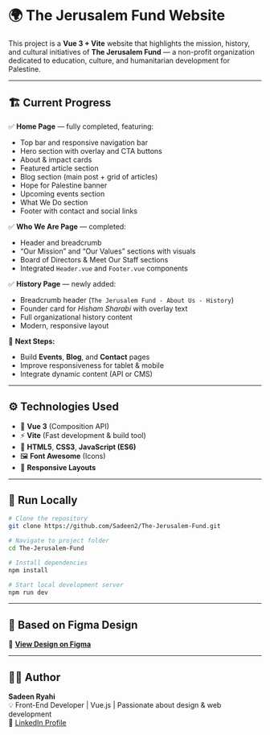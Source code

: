 # 🌍 The Jerusalem Fund Website

This project is a **Vue 3 + Vite** website that highlights the mission, history, and cultural initiatives of **The Jerusalem Fund** — a non-profit organization dedicated to education, culture, and humanitarian development for Palestine.

---

## 🏗️ Current Progress

✅ **Home Page** — fully completed, featuring:  
- Top bar and responsive navigation bar  
- Hero section with overlay and CTA buttons  
- About & impact cards  
- Featured article section  
- Blog section (main post + grid of articles)  
- Hope for Palestine banner  
- Upcoming events section  
- What We Do section  
- Footer with contact and social links  

✅ **Who We Are Page** — completed:  
- Header and breadcrumb  
- “Our Mission” and “Our Values” sections with visuals  
- Board of Directors & Meet Our Staff sections  
- Integrated `Header.vue` and `Footer.vue` components  

✅ **History Page** — newly added:  
- Breadcrumb header (`The Jerusalem Fund - About Us - History`)  
- Founder card for *Hisham Sharabi* with overlay text  
- Full organizational history content  
- Modern, responsive layout  

🚧 **Next Steps:**  
- Build **Events**, **Blog**, and **Contact** pages  
- Improve responsiveness for tablet & mobile  
- Integrate dynamic content (API or CMS)

---

## ⚙️ Technologies Used

- 🧩 **Vue 3** (Composition API)  
- ⚡ **Vite** (Fast development & build tool)  
- 🎨 **HTML5**, **CSS3**, **JavaScript (ES6)**  
- 🖼️ **Font Awesome** (Icons)  
- 📱 **Responsive Layouts**  

---

## 🚀 Run Locally

```bash
# Clone the repository
git clone https://github.com/Sadeen2/The-Jerusalem-Fund.git

# Navigate to project folder
cd The-Jerusalem-Fund

# Install dependencies
npm install

# Start local development server
npm run dev

```
---

## 🎨 Based on Figma Design  
🔗 [**View Design on Figma**](https://www.figma.com/design/wutwQ8hFDh01h2Zg2NeeGQ/The-Jerusalem-Fund)

---

## 👩‍💻 Author  
**Sadeen Ryahi**  
💡 Front-End Developer | Vue.js | Passionate about design & web development  
🔗 [LinkedIn Profile](https://www.linkedin.com/in/sadeen-ryahi-ce/)
